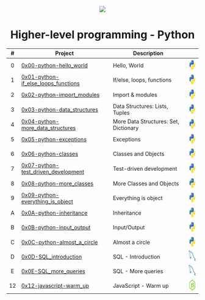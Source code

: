 <p align="center">
  <img src="https://user-images.githubusercontent.com/81387977/155136726-0acad71c-42d2-41f0-ad62-784d315048b8.png" />
</p>
<h1 align="center">Higher-level programming - Python</h1>

<div align="center">

| # | Project | Description |  |  
| :-----------: | ----------- | ----------- | ----------- |  
| 0 | [0x00-python-hello_world](https://github.com/cabreraezequiel/holbertonschool-higher_level_programming/tree/main/0x00-python-hello_world "0x00-python-hello_world") | Hello, World | <img src="https://raw.githubusercontent.com/devicons/devicon/master/icons/python/python-original.svg" alt="python" width="30" height="30"/> |  
| 1 | [0x01-python-if_else_loops_functions](https://github.com/cabreraezequiel/holbertonschool-higher_level_programming/tree/main/0x01-python-if_else_loops_functions "0x01-python-if_else_loops_functions") | If/else, loops, functions  | <img src="https://raw.githubusercontent.com/devicons/devicon/master/icons/python/python-original.svg" alt="python" width="30" height="30"/> |  
| 2 | [0x02-python-import_modules](https://github.com/cabreraezequiel/holbertonschool-higher_level_programming/tree/main/0x02-python-import_modules "0x02-python-import_modules") | Import & modules | <img src="https://raw.githubusercontent.com/devicons/devicon/master/icons/python/python-original.svg" alt="python" width="30" height="30"/> |  
| 3 | [0x03-python-data_structures](https://github.com/cabreraezequiel/holbertonschool-higher_level_programming/tree/main/0x03-python-data_structures "0x03-python-data_structures") | Data Structures: Lists, Tuples | <img src="https://raw.githubusercontent.com/devicons/devicon/master/icons/python/python-original.svg" alt="python" width="30" height="30"/> |  
| 4 | [0x04-python-more_data_structures](https://github.com/cabreraezequiel/holbertonschool-higher_level_programming/tree/main/0x04-python-more_data_structures "0x04-python-more_data_structures") | More Data Structures: Set, Dictionary  | <img src="https://raw.githubusercontent.com/devicons/devicon/master/icons/python/python-original.svg" alt="python" width="30" height="30"/> |  
| 5 | [0x05-python-exceptions](https://github.com/cabreraezequiel/holbertonschool-higher_level_programming/tree/main/0x05-python-exceptions "0x05-python-exceptions") | Exceptions | <img src="https://raw.githubusercontent.com/devicons/devicon/master/icons/python/python-original.svg" alt="python" width="30" height="30"/> |  
| 6 | [0x06-python-classes](https://github.com/cabreraezequiel/holbertonschool-higher_level_programming/tree/main/0x06-python-classes "0x06-python-classes") | Classes and Objects | <img src="https://raw.githubusercontent.com/devicons/devicon/master/icons/python/python-original.svg" alt="python" width="30" height="30"/> |  
| 7 | [0x07-python-test_driven_development](https://github.com/cabreraezequiel/holbertonschool-higher_level_programming/tree/main/0x07-python-test_driven_development") | Test-driven development | <img src="https://raw.githubusercontent.com/devicons/devicon/master/icons/python/python-original.svg" alt="python" width="30" height="30"/> |  
| 8 | [0x08-python-more_classes](https://github.com/cabreraezequiel/holbertonschool-higher_level_programming/tree/main/0x08-python-more_classes "0x08-python-more_classes") | More Classes and Objects | <img src="https://raw.githubusercontent.com/devicons/devicon/master/icons/python/python-original.svg" alt="python" width="30" height="30"/> |  
| 9 | [0x09-python-everything_is_object](https://github.com/cabreraezequiel/holbertonschool-higher_level_programming/tree/main/0x09-python-everything_is_object "0x09-python-everything_is_object") | Everything is object | <img src="https://raw.githubusercontent.com/devicons/devicon/master/icons/python/python-original.svg" alt="python" width="30" height="30"/> |  
| A | [0x0A-python-inheritance](https://github.com/cabreraezequiel/holbertonschool-higher_level_programming/tree/main/0x0A-python-inheritance "0x0A-python-inheritance") | Inheritance | <img src="https://raw.githubusercontent.com/devicons/devicon/master/icons/python/python-original.svg" alt="python" width="30" height="30"/> |  
| B | [0x0B-python-input_output](https://github.com/cabreraezequiel/holbertonschool-higher_level_programming/tree/main/0x0B-python-input_output "0x0B-python-input_output") | Input/Output  | <img src="https://raw.githubusercontent.com/devicons/devicon/master/icons/python/python-original.svg" alt="python" width="30" height="30"/> |  
| C | [0x0C-python-almost_a_circle](https://github.com/cabreraezequiel/holbertonschool-higher_level_programming/tree/main/0x0C-python-almost_a_circle "0x0C-python-almost_a_circle") | Almost a circle | <img src="https://raw.githubusercontent.com/devicons/devicon/master/icons/python/python-original.svg" alt="python" width="30" height="30"/> |  
| D | [0x0D-SQL_introduction](https://github.com/cabreraezequiel/holbertonschool-higher_level_programming/tree/main/0x0D-SQL_introduction "0x0D-SQL_introduction") | SQL - Introduction | <img src="https://raw.githubusercontent.com/devicons/devicon/master/icons/mysql/mysql-original.svg" alt="mysql" width="30" height="30"/> |  
| E | [0x0E-SQL_more_queries](https://github.com/cabreraezequiel/holbertonschool-higher_level_programming/tree/main/0x0E-SQL_more_queries "0x0E-SQL_more_queries") | SQL - More queries | <img src="https://raw.githubusercontent.com/devicons/devicon/master/icons/mysql/mysql-original.svg" alt="mysql" width="30" height="30"/> | 
| 12 | [0x12-javascript-warm_up](https://github.com/cabreraezequiel/holbertonschool-higher_level_programming/tree/main/0x12-javascript-warm_up "0x12-javascript-warm_up") | JavaScript - Warm up | <img src="https://raw.githubusercontent.com/devicons/devicon/master/icons/nodejs/nodejs-original.svg" alt="javascript" width="30" height="30"/> | 

</div>
